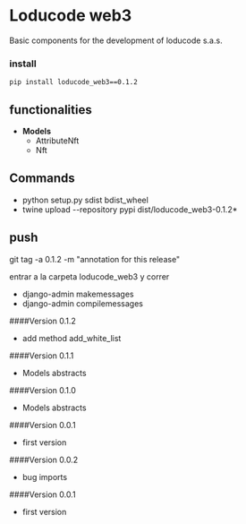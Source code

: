 # Loducode web3

Basic components for the development of loducode s.a.s.

### install

`pip install loducode_web3==0.1.2`

## functionalities

- **Models**
    - AttributeNft
    - Nft

## Commands

- python setup.py sdist bdist_wheel
- twine upload --repository pypi dist/loducode_web3-0.1.2*

## push
git tag -a 0.1.2 -m "annotation for this release"

entrar a la carpeta loducode_web3 y correr
- django-admin makemessages
- django-admin compilemessages

####Version 0.1.2
- add method add_white_list

####Version 0.1.1
- Models abstracts

####Version 0.1.0
- Models abstracts

####Version 0.0.1
- first version

####Version 0.0.2
- bug imports

####Version 0.0.1
- first version
